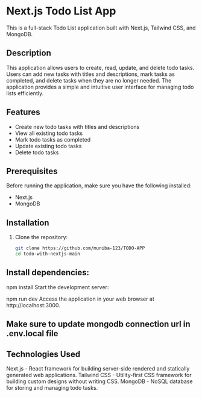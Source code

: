 # Next.js Todo List App

This is a full-stack Todo List application built with Next.js, Tailwind CSS, and MongoDB.

## Description

This application allows users to create, read, update, and delete todo tasks. Users can add new tasks with titles and descriptions, mark tasks as completed, and delete tasks when they are no longer needed. The application provides a simple and intuitive user interface for managing todo lists efficiently.

## Features

- Create new todo tasks with titles and descriptions
- View all existing todo tasks
- Mark todo tasks as completed
- Update existing todo tasks
- Delete todo tasks

## Prerequisites

Before running the application, make sure you have the following installed:

- Next.js
- MongoDB

## Installation

1. Clone the repository:

   ```bash
   git clone https://github.com/muniba-123/TODO-APP
   cd todo-with-nextjs-main
   ```

## Install dependencies:

npm install
Start the development server:

npm run dev
Access the application in your web browser at http://localhost:3000.

## Make sure to update mongodb connection url in .env.local file

## Technologies Used

Next.js - React framework for building server-side rendered and statically generated web applications.
Tailwind CSS - Utility-first CSS framework for building custom designs without writing CSS.
MongoDB - NoSQL database for storing and managing todo tasks.
